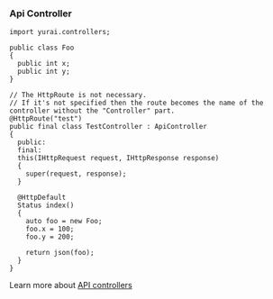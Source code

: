 ### Api Controller

```
import yurai.controllers;

public class Foo
{
  public int x;
  public int y;
}

// The HttpRoute is not necessary.
// If it's not specified then the route becomes the name of the controller without the "Controller" part.
@HttpRoute("test")
public final class TestController : ApiController
{
  public:
  final:
  this(IHttpRequest request, IHttpResponse response)
  {
    super(request, response);
  }

  @HttpDefault
  Status index()
  {
    auto foo = new Foo;
    foo.x = 100;
    foo.y = 200;

    return json(foo);
  }
}
```

Learn more about [API controllers](/docs/specifications/controllers)
